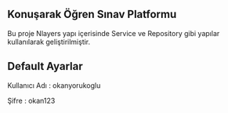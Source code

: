 ## Konuşarak Öğren Sınav Platformu

Bu proje Nlayers yapı içerisinde Service ve Repository gibi yapılar kullanılarak geliştirilmiştir.

## Default Ayarlar

Kullanıcı Adı : okanyorukoglu


Şifre : okan123

